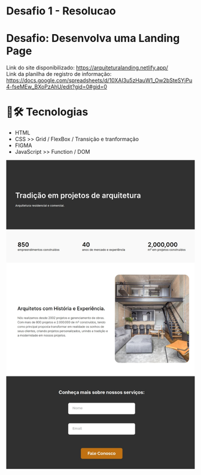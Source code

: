 # Desafio 1 - Resolucao
# Desafio: Desenvolva uma Landing Page

Link do site disponibilizado: https://arquiteturalanding.netlify.app/  
Link da planilha de registro de informação: https://docs.google.com/spreadsheets/d/10XAI3u5zHauW1_Ow2bSteSYjPu4-fseMEw_BXoPzAhU/edit?gid=0#gid=0

# 🧰🛠️ Tecnologias
* HTML
* CSS >> Grid / FlexBox / Transição e tranformação
* FIGMA
* JavaScript >> Function / DOM 

![Site Completo](img/print.jpeg)
